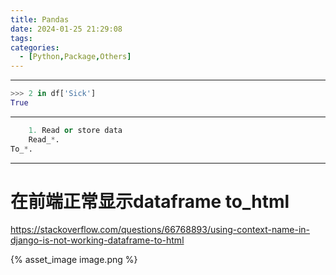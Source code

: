 ```yaml
---
title: Pandas
date: 2024-01-25 21:29:08
tags:
categories:
  - [Python,Package,Others]
---
```


***

```Python
>>> 2 in df['Sick'] 
True
```

***

```Python
	1. Read or store data
	Read_*.
To_*.
```
***

# 在前端正常显示dataframe to_html

https://stackoverflow.com/questions/66768893/using-context-name-in-django-is-not-working-dataframe-to-html

{% asset_image image.png %}